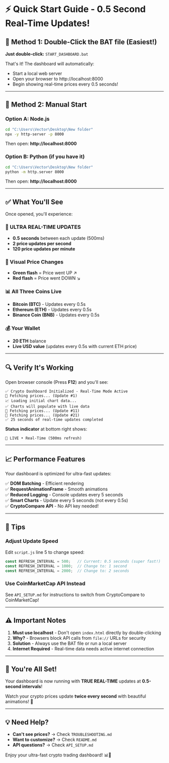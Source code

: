 # ⚡ Quick Start Guide - 0.5 Second Real-Time Updates!

## 🚀 Method 1: Double-Click the BAT file (Easiest!)

**Just double-click:** `START_DASHBOARD.bat`

That's it! The dashboard will automatically:
- Start a local web server
- Open your browser to http://localhost:8000
- Begin showing real-time prices every 0.5 seconds!

---

## 🚀 Method 2: Manual Start

### Option A: Node.js
```bash
cd "C:\Users\Vector\Desktop\New folder"
npx -y http-server -p 8000
```
Then open: **http://localhost:8000**

### Option B: Python (if you have it)
```bash
cd "C:\Users\Vector\Desktop\New folder"
python -m http.server 8000
```
Then open: **http://localhost:8000**

---

## ✅ What You'll See

Once opened, you'll experience:

### 🔴 ULTRA REAL-TIME UPDATES
- **0.5 seconds** between each update (500ms)
- **2 price updates per second**
- **120 price updates per minute**

### 💚 Visual Price Changes
- **Green flash** = Price went UP ↗️
- **Red flash** = Price went DOWN ↘️

### 📊 All Three Coins Live
- **Bitcoin (BTC)** - Updates every 0.5s
- **Ethereum (ETH)** - Updates every 0.5s
- **Binance Coin (BNB)** - Updates every 0.5s

### 💰 Your Wallet
- **20 ETH** balance
- **Live USD value** (updates every 0.5s with current ETH price)

---

## 🔍 Verify It's Working

Open browser console (Press **F12**) and you'll see:

```
✅ Crypto Dashboard Initialized - Real-Time Mode Active
🔄 Fetching prices... (Update #1)
📈 Loading initial chart data...
✅ Charts will populate with live data
🔄 Fetching prices... (Update #11)
🔄 Fetching prices... (Update #21)
✅ 25 seconds of real-time updates completed
```

**Status indicator** at bottom right shows:
```
🔴 LIVE • Real-Time (500ms refresh)
```

---

## 📈 Performance Features

Your dashboard is optimized for ultra-fast updates:

✅ **DOM Batching** - Efficient rendering  
✅ **RequestAnimationFrame** - Smooth animations  
✅ **Reduced Logging** - Console updates every 5 seconds  
✅ **Smart Charts** - Update every 5 seconds (not every 0.5s)  
✅ **CryptoCompare API** - No API key needed!  

---

## 🎯 Tips

### Adjust Update Speed
Edit `script.js` line 5 to change speed:
```javascript
const REFRESH_INTERVAL = 500;   // Current: 0.5 seconds (super fast!)
const REFRESH_INTERVAL = 1000;  // Change to: 1 second
const REFRESH_INTERVAL = 2000;  // Change to: 2 seconds
```

### Use CoinMarketCap API Instead
See `API_SETUP.md` for instructions to switch from CryptoCompare to CoinMarketCap!

---

## ⚠️ Important Notes

1. **Must use localhost** - Don't open `index.html` directly by double-clicking
2. **Why?** - Browsers block API calls from `file://` URLs for security
3. **Solution** - Always use the BAT file or run a local server
4. **Internet Required** - Real-time data needs active internet connection

---

## 🎉 You're All Set!

Your dashboard is now running with **TRUE REAL-TIME** updates at **0.5-second intervals**!

Watch your crypto prices update **twice every second** with beautiful animations! 🚀

---

## 💡 Need Help?

- **Can't see prices?** → Check `TROUBLESHOOTING.md`
- **Want to customize?** → Check `README.md`
- **API questions?** → Check `API_SETUP.md`

Enjoy your ultra-fast crypto trading dashboard! 📊💎

